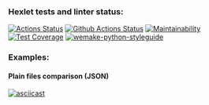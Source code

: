 ### Hexlet tests and linter status:
[![Actions Status](https://github.com/danokp/python-project-50/workflows/hexlet-check/badge.svg)](https://github.com/danokp/python-project-50/actions)
[![Github Actions Status](https://github.com/danokp/python-project-50/workflows/Python%20CI/badge.svg)](https://github.com/danokp/python-project-50/actions)
[![Maintainability](https://api.codeclimate.com/v1/badges/bb9cddcc96361d90f2a0/maintainability)](https://codeclimate.com/github/danokp/python-project-50/maintainability)
[![Test Coverage](https://api.codeclimate.com/v1/badges/bb9cddcc96361d90f2a0/test_coverage)](https://codeclimate.com/github/danokp/python-project-50/test_coverage)
[![wemake-python-styleguide](https://img.shields.io/badge/style-wemake-000000.svg)](https://github.com/wemake-services/wemake-python-styleguide)

### Examples:
#### Plain files comparison (JSON)
[![asciicast](https://asciinema.org/a/E7CDNfRyd6xHhkIKSlOPLKWoK.svg)](https://asciinema.org/a/E7CDNfRyd6xHhkIKSlOPLKWoK)